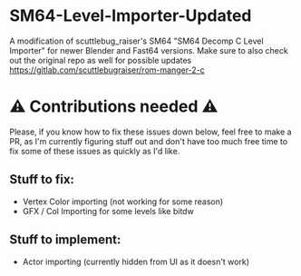 # SM64-Level-Importer-Updated
 A modification of scuttlebug_raiser's SM64 "SM64 Decomp C Level Importer" for newer Blender and Fast64 versions.
 Make sure to also check out the original repo as well for possible updates https://gitlab.com/scuttlebugraiser/rom-manger-2-c

# ⚠ Contributions needed ⚠
Please, if you know how to fix these issues down below, feel free to make a PR, as I'm currently figuring stuff out
and don't have too much free time to fix some of these issues as quickly as I'd like.

## Stuff to fix:
- Vertex Color importing (not working for some reason)
- GFX / Col Importing for some levels like bitdw

## Stuff to implement:
- Actor importing (currently hidden from UI as it doesn't work)
